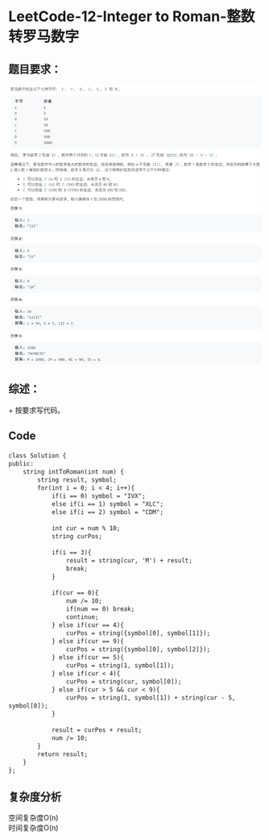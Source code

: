 # LeetCode-12-Integer to Roman-整数转罗马数字

## 题目要求：
![avatar](https://github.com/JakeChanFangZiyuan20/MyLeetCode/blob/master/img/12.png)

## 综述：  
\+ 按要求写代码。  

## Code
```
class Solution {
public:
    string intToRoman(int num) {
        string result, symbol;
        for(int i = 0; i < 4; i++){
            if(i == 0) symbol = "IVX";
            else if(i == 1) symbol = "XLC";
            else if(i == 2) symbol = "CDM";

            int cur = num % 10;
            string curPos;

            if(i == 3){
                result = string(cur, 'M') + result;
                break;
            }

            if(cur == 0){
                num /= 10;
                if(num == 0) break;
                continue;
            } else if(cur == 4){
                curPos = string({symbol[0], symbol[1]});
            } else if(cur == 9){
                curPos = string({symbol[0], symbol[2]});
            } else if(cur == 5){
                curPos = string(1, symbol[1]);
            } else if(cur < 4){
                curPos = string(cur, symbol[0]);
            } else if(cur > 5 && cur < 9){
                curPos = string(1, symbol[1]) + string(cur - 5, symbol[0]);
            }

            result = curPos + result;
            num /= 10;
        }
        return result;
    }
};
```


## 复杂度分析
空间复杂度O(n)  
时间复杂度O(n)

